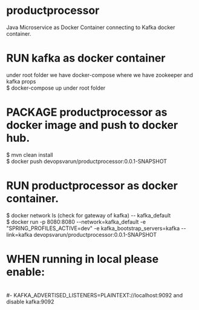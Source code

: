 # productprocessor

Java Microservice as Docker Container connecting to Kafka docker container.

# RUN kafka as docker container

   under root folder we have docker-compose where we have zookeeper and kafka props 
 <br /> $ docker-compose up  under root folder

# PACKAGE productprocessor as docker image and push to docker hub.

 $ mvn clean install
 <br /> $ docker push devopsvarun/productprocessor:0.0.1-SNAPSHOT

# RUN productprocessor as docker container.

 $ docker network ls    (check for gateway of kafka) -- kafka_default
 <br /> $ docker run -p 8080:8080 --network=kafka_default -e "SPRING_PROFILES_ACTIVE=dev" -e kafka_bootstrap_servers=kafka --link=kafka devopsvarun/productprocessor:0.0.1-SNAPSHOT
 
# WHEN running in local please enable:

<br />#- KAFKA_ADVERTISED_LISTENERS=PLAINTEXT://localhost:9092 and disable kafka:9092
